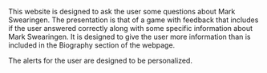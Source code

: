 <!-- Getting to Know Mark Swearingen -->

This website is designed to ask the user some questions
about Mark Swearingen.  The presentation is that of a game
with feedback that includes if the user answered correctly 
along with some specific information about Mark Swearingen.
It is designed to give the user more information than is
included in the Biography section of the webpage.

The alerts for the user are designed to be personalized.
